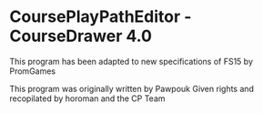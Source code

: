 CoursePlayPathEditor - CourseDrawer 4.0
=================
This program has been adapted to new specifications of FS15 by PromGames

This program was originally written by Pawpouk
Given rights and recopilated by horoman and the CP Team


